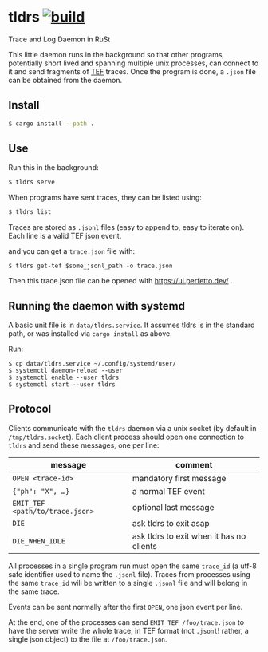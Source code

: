 # tldrs [![build](https://github.com/imandra-ai/tldrs/actions/workflows/rust.yml/badge.svg)](https://github.com/imandra-ai/tldrs/actions/workflows/rust.yml)

Trace and Log Daemon in RuSt

This little daemon runs in the background so that other programs, potentially short lived and spanning multiple unix processes,
can connect to it and send fragments of [TEF](https://docs.google.com/document/d/1CvAClvFfyA5R-PhYUmn5OOQtYMH4h6I0nSsKchNAySU/) traces.
Once the program is done, a `.json` file can be obtained from the daemon.

## Install

```sh
$ cargo install --path .
```

## Use

Run this in the background:
```sh
$ tldrs serve
```

When programs have sent traces, they can be listed using:
```sh
$ tldrs list
```

Traces are stored as `.jsonl` files (easy to append to, easy to iterate on). Each line is a valid TEF json event.

and you can get a `trace.json` file with:
```
$ tldrs get-tef $some_jsonl_path -o trace.json
```

Then this trace.json file can be opened with https://ui.perfetto.dev/ .

## Running the daemon with systemd

A basic unit file is in `data/tldrs.service`. It assumes tldrs is in the standard path, or was installed
via `cargo install` as above.

Run:
```
$ cp data/tldrs.service ~/.config/systemd/user/
$ systemctl daemon-reload --user
$ systemctl enable --user tldrs
$ systemctl start --user tldrs
```

## Protocol

Clients communicate with the `tldrs` daemon via a unix socket (by default in `/tmp/tldrs.socket`).
Each client process should open one connection to `tldrs` and send these messages, one per line:

| message | comment |
|---|---|
| `OPEN <trace-id>` |  mandatory first message |
| `{"ph": "X", …}` | a normal TEF event |
| `EMIT_TEF <path/to/trace.json>` | optional last message |
| `DIE` | ask tldrs to exit asap |
| `DIE_WHEN_IDLE` | ask tldrs to exit when it has no clients |


All processes in a single program run must open the same `trace_id` (a utf-8 safe identifier
used to name the `.jsonl`  file). Traces from processes using the same `trace_id` will
be written to a single `.jsonl` file and will belong in the same trace.

Events can be sent normally after the first `OPEN`, one json event per line.

At the end, one of the processes can send `EMIT_TEF /foo/trace.json` to have the server
write the whole trace, in TEF format (not `.jsonl`! rather, a single json object)
to the file at `/foo/trace.json`.
